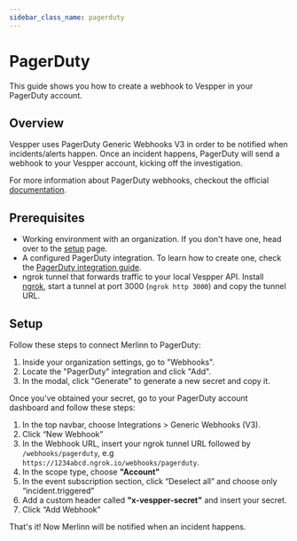 ```yaml
---
sidebar_class_name: pagerduty
---
```


# PagerDuty

This guide shows you how to create a webhook to Vespper in your PagerDuty account.

## Overview

Vespper uses PagerDuty Generic Webhooks V3 in order to be notified when incidents/alerts happen. Once an incident happens, PagerDuty will send a webhook to your Vespper account, kicking off the investigation.

For more information about PagerDuty webhooks, checkout the official [documentation](https://developer.pagerduty.com/docs/db0fa8c8984fc-overview).

## Prerequisites

- Working environment with an organization. If you don't have one, head over to the [setup](../02-Getting%20started/01-Setup%20Vespper.md) page.
- A configured PagerDuty integration. To learn how to create one, check the [PagerDuty integration guide](../03-Integrations/02-PagerDuty.md).
- ngrok tunnel that forwards traffic to your local Vespper API. Install [ngrok](https://ngrok.com/docs/getting-started/), start a tunnel at port 3000 (`ngrok http 3000`) and copy the tunnel URL.

## Setup

Follow these steps to connect Merlinn to PagerDuty:

1. Inside your organization settings, go to "Webhooks".
2. Locate the "PagerDuty" integration and click "Add".
3. In the modal, click "Generate" to generate a new secret and copy it.

Once you've obtained your secret, go to your PagerDuty account dashboard and follow these steps:

1. In the top navbar, choose Integrations > Generic Webhooks (V3).
2. Click “New Webhook”
3. In the Webhook URL, insert your ngrok tunnel URL followed by `/webhooks/pagerduty`, e.g `https://1234abcd.ngrok.io/webhooks/pagerduty`.
4. In the scope type, choose **"Account"**
5. In the event subscription section, click “Deselect all” and choose only “incident.triggered”
6. Add a custom header called **"x-vespper-secret"** and insert your secret.
7. Click “Add Webhook”

That's it! Now Merlinn will be notified when an incident happens.
